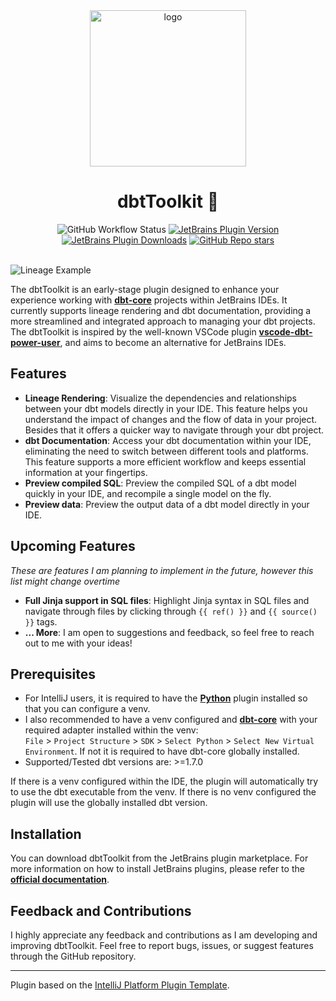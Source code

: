 <div align="center">
    <img alt="logo" data-is-relative="true" src="./assets/img/logo.png" width="250" height="250"/>
    <h1>dbtToolkit 🧰</h1>
    <img alt="GitHub Workflow Status" src="https://github.com/ramonvermeulen/dbt-toolkit/actions/workflows/build.yml/badge.svg?branch=main">
    <a href="https://plugins.jetbrains.com/plugin/24666-dbttoolkit"><img alt="JetBrains Plugin Version" src="https://img.shields.io/jetbrains/plugin/v/24666-dbttoolkit"></a>
    <a href="https://plugins.jetbrains.com/plugin/24666-dbttoolkit"><img alt="JetBrains Plugin Downloads" src="https://img.shields.io/jetbrains/plugin/d/24666-dbttoolkit"></a>
    <a href="https://github.com/ramonvermeulen/dbt-toolkit"><img alt="GitHub Repo stars" src="https://img.shields.io/github/stars/ramonvermeulen/dbt-toolkit"></a>
</div>

<br>

![Lineage Example](./assets/img/sample.gif)

<!-- Plugin description -->
The dbtToolkit is an early-stage plugin designed to enhance your experience working with [**dbt-core**](https://github.com/dbt-labs/dbt-core)
projects within JetBrains IDEs. It currently supports lineage rendering and dbt documentation, 
providing a more streamlined and integrated approach to managing your dbt projects. The dbtToolkit is inspired by the
well-known VSCode plugin [**vscode-dbt-power-user**](https://github.com/AltimateAI/vscode-dbt-power-user), and aims to become an alternative
for JetBrains IDEs.


## Features
* **Lineage Rendering**: Visualize the dependencies and relationships between your dbt models directly in your IDE. 
This feature helps you understand the impact of changes and the flow of data in your project. Besides that it offers a 
quicker way to navigate through your dbt project.
* **dbt Documentation**: Access your dbt documentation within your IDE, eliminating the need to switch between different 
tools and platforms. This feature supports a more efficient workflow and keeps essential information at your fingertips.
* **Preview compiled SQL**: Preview the compiled SQL of a dbt model quickly in your IDE, and recompile a single model on
  the fly.
* **Preview data**: Preview the output data of a dbt model directly in your IDE.

## Upcoming Features
*These are features I am planning to implement in the future, however this list might change overtime*
* **Full Jinja support in SQL files**: Highlight Jinja syntax in SQL files and navigate through files by clicking
through `{{ ref() }}` and `{{ source() }}` tags.
* **... More**: I am open to suggestions and feedback, so feel free to reach out to me with your ideas!


## Prerequisites
* For IntelliJ users, it is required to have the [**Python**](https://plugins.jetbrains.com/plugin/631-python) plugin installed so that you can configure a venv.
* I also recommended to have a venv configured and [**dbt-core**](https://pypi.org/project/dbt-core/) with your required adapter installed within the venv: <br>
`File` > `Project Structure` > `SDK` > `Select Python` > `Select New Virtual Environment`. If not it is required to have dbt-core globally installed.
* Supported/Tested dbt versions are: >=1.7.0

If there is a venv configured within the IDE, the plugin will automatically try to use the dbt executable from the venv. 
If there is no venv configured the plugin will use the globally installed dbt version.

## Installation
You can download dbtToolkit from the JetBrains plugin marketplace. For more information on how to install JetBrains plugins, 
please refer to the [**official documentation**](https://www.jetbrains.com/help/idea/managing-plugins.html).
<!-- Plugin description end -->

## Feedback and Contributions
I highly appreciate any feedback and contributions as I am developing and improving dbtToolkit. 
Feel free to report bugs, issues, or suggest features through the GitHub repository.


---
Plugin based on the [IntelliJ Platform Plugin Template][template].

[template]: https://github.com/JetBrains/intellij-platform-plugin-template
[docs:plugin-description]: https://plugins.jetbrains.com/docs/intellij/plugin-user-experience.html#plugin-description-and-presentation
